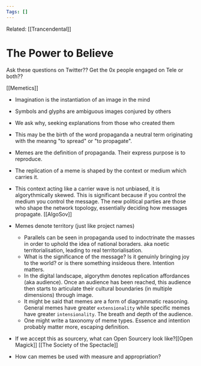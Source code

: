 ```yaml
---
Tags: []
---
```

Related: [[Trancendental]]
# The Power to Believe

Ask these questions on Twitter?? Get the 0x people engaged on Tele or both??

[[Memetics]]
- Imagination is the instantiation of an image in the mind
- Symbols and glyphs are ambiguous images conjured by others
- We ask why, seeking explanations from those who created them
- This may be the birth of the word propaganda a neutral term originating with the meanng "to spread" or "to propagate".
- Memes are the definition of propaganda. Their express purpose is to reproduce. 
- The replication of a meme is shaped by the context or medium 		which carries it. 
- This context acting like a carrier wave is not unbiased, it is algorythmically skewed. This is significant because if you control the medium you control the message. The new political parties are those who shape the network topology, essentially deciding how messages propagate. [[AlgoSov]]
- Memes denote territory (just like project names) 
	- Parallels can be seen in propaganda used to indoctrinate the masses in order to uphold the idea of national boraders. aka noetic territorialisation, leading to real territorialisation.
	- What is the significance of the message? Is it genuinly bringing joy to the world? or is there something insideous there. Intention matters. 
	- In the digital landscape, algorythm denotes replication affordances (aka audience). Once an audience has been reached, this audience then starts to articulate their cultural boundaries (in multiple dimensions) through image.  
	- It might be said that memes are a form of diagrammatic reasoning. General memes have greater `extensionality` while specific memes have greater `intensionality`. The breath and depth of the audience. 
	- One might write a taxonomy of meme types. Essence and intention probably matter more, escaping definition. 

- If we accept this as sourcery, what can Open Sourcery look like?[[Open Magick]] [[The Society of the Spectacle]] 

- How can memes be used with measure and appropriation?

